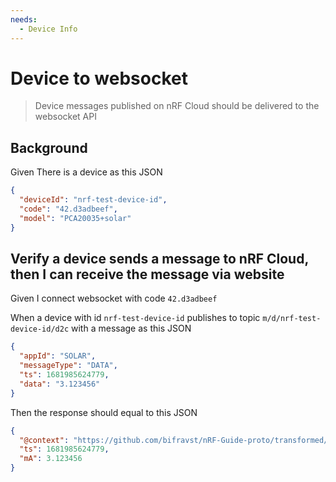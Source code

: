 ```yaml
---
needs:
  - Device Info
---
```


# Device to websocket

> Device messages published on nRF Cloud should be delivered to the websocket
> API

## Background

Given There is a device as this JSON

```json
{
  "deviceId": "nrf-test-device-id",
  "code": "42.d3adbeef",
  "model": "PCA20035+solar"
}
```

## Verify a device sends a message to nRF Cloud, then I can receive the message via website

Given I connect websocket with code `42.d3adbeef`

When a device with id `nrf-test-device-id` publishes to topic
`m/d/nrf-test-device-id/d2c` with a message as this JSON

```json
{
  "appId": "SOLAR",
  "messageType": "DATA",
  "ts": 1681985624779,
  "data": "3.123456"
}
```

Then the response should equal to this JSON

```json
{
  "@context": "https://github.com/bifravst/nRF-Guide-proto/transformed/PCA20035%2Bsolar/gain",
  "ts": 1681985624779,
  "mA": 3.123456
}
```
